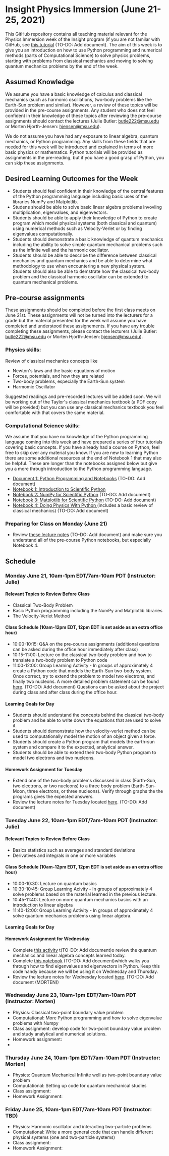 # Insight Physics Immersion (June 21-25, 2021)

This GitHub repository contains all teaching material relevant for the Physics Immersion week of the Insight program (if you are not familar with GitHub, see [this tutorial](docs/src/JuliesMaterial/Git.md) (TO-DO: Add document).  The aim of this week is to give you an introduction on how to use Python programming and numerical methods (parts of Computational Science) to solve physics problems, starting with problems from classical mechanics and moving to solving quantum mechanics problems by the end of the week.

## Assumed Knowledge 
We assume you have a basic knowledge of calculus and classical mechanics (such as harmonic oscillations, two-body problems like the Earth-Sun problem and similar).  However, a review of these topics will be provided in the pre-course assignments. Any student who does not feel confident in their knowledge of these topics after reviewing the pre-course assignments should contact the lectures (Julie Butler: butle222@msu.edu or Morten Hjorth-Jensen: hjensen@msu.edu).

We do not assume you have had any exposure to linear algebra, quantum mechanics, or Python programming.  Any skills from these fields that are needed for this week will be introduced and explained in terms of more basic physics or mathematics.  Python tutorials will be provided as assignments in the pre-reading, but if you have a good grasp of Python, you can skip these assignments.

## Desired Learning Outcomes for the Week
* Students should feel confident in their knowledge of the central features of the Python programming language including basic uses of the libraries NumPy and Matplotlib.
* Studens should be able to solve basic linear algebra problems invovling multiplication, eigenvalues, and eigenvectors.
* Students should be able to apply their knowledge of Python to create program which model physical systems (both classical and quantum) using numerical methods such as Velocity-Verlet or by finding eigenvalues computationally.
* Students should demonstrate a basic knowledge of quantum mechanics including the ability to solve simple quantum mechanical problems such as the infinite well and the harmonic oscillator.
* Students should be able to describe the difference between classical mechanics and quantum mechanics and be able to determine what methodology to use when encountering a new physical system.  Students should also be able to demstrate how the classical two-body problem and the classical harmonic oscillator can be extended to quantum mechanical problems.


## Pre-course assignments 

These assignments should be completed before the first class meets on June 21st.  These assignments will not be turned into the lecturers for a grade but the material presented for the week will assume you have completed and understood these assignements.  If you have any trouble completing these assignments, please contact the lecturers (Julie Butler: butle222@msu.edu or Morten Hjorth-Jensen: hjensen@msu.edu).

### Physics skills: 
Review of classical mechanics concepts like 
- Newton's laws and the basic equations of motion
- Forces, potentials, and how they are related
- Two-body problems, especially the Earth-Sun system
- Harmomic Oscillator

Suggested readings and pre-recorded lectures will be added soon.  We will be working out of the Taylor's classical mechanics textbook (a PDF copy will be provided) but you can use any classical mechanics textbook you feel comfortable with that covers the same material.

### Computational Science skills:
We assume that you have no knowledge of the Python programming language coming into this week and have prepared a series of four tutorials covering basic concepts.  If you have already had a course on Python, feel free to skip over any material you know.  If you are new to learning Python there are some additional resources at the end of Notebook 1 that may also be helpful.  These are longer than the notebooks assigned below but give you a more through introduction to the Python programming language. 

* [Document 1: Python Programming and Notebooks](docs/src/JuliesMaterial/PreCoursePythonNotebooks.md) (TO-DO: Add document)
* [Notebook 1: Introduction to Scientific Python](docs/src/JuliesMaterial/IntroductionToScientificPython.ipynb)
* [Notebook 2: NumPy for Scientific Python](docs/src/JuliesMaterial/PreCourseNotebook2.ipynb) (TO-DO: Add document)
* [Notebook 3: Matplotlib for Scientific Python](docs/src/JuliesMaterial/PreCourseNotebook3.ipynb) (TO-DO: Add document)
* [Notebook 4: Doing Physics With Python ](docs/src/JuliesMaterial/PreCourseNotebook4.ipynb)(includes a basic review of classical mechanics) (TO-DO: Add document)

### Preparing for Class on Monday (June 21)
* Review [these lecture notes](docs/src/JuliesMaterial/Day1.ipynb) (TO-DO: Add document) and make sure you understand all of the pre-course Python notebooks, but especially Notebook 4.


## Schedule
### Monday June 21, 10am-1pm EDT/7am-10am PDT (Instructor: Julie)

#### Relevant Topics to Review Before Class
* Classical Two-Body Problem
* Basic Python programming including the NumPy and Matplotlib libraries
* The Velocity-Verlet Method

#### Class Schedule (10am-12pm EDT, 12pm EDT is set aside as an extra office hour)
* 10:00-10:15: Q&A on the pre-course assignments (additional questions can be asked during the office hour immediately after class)
* 10:15-11:00: Lecture on the classical two-body problem and how to translate a two-body problem to Python code
* 11:00-12:00: Group Learning Activity - In groups of approximately 4 create a Python code that models the Earth-Sun two-body system.  Once correct, try to extend the problem to model two electrons, and finally two nucleons.  A more detailed problem statement can be found [here](docs/src/JuliesMaterial/Day1Activity.md).  (TO-DO: Add document) Questions can be asked about the project during class and after class during the office hour.

#### Learning Goals for Day
* Students should understand the concepts behind the classical two-body problem and be able to write down the equations that are used to solve it.
* Students should demonstrate how the velocity-verlet method can be used to computationally model the motion of an object given a force.
* Students should create a Python program that models the earth-sun system and compare it to the expected, analytical answer.
* Students should be able to extend their two-body Python program to model two electrons and two nucleons.

#### Homework Assignment for Tuesday
* Extend one of the two-body problems discussed in class (Earth-Sun, two electrons, or two nucleons) to a three body problem (Earth-Sun-Moon, three electrons, or three nucleons).  Verify through graphs the the programs gives the expected answers.
* Review the lecture notes for Tuesday located [here](docs/src/JuliesMaterial/Day2.ipynb). (TO-DO: Add document)


### Tuesday June 22, 10am-1pm EDT/7am-10am PDT (Instructor: Julie)

#### Relevant Topics to Review Before Class
* Basics statistics such as averages and standard deviations
* Derivatives and integrals in one or more variables

#### Class Schedule (10am-12pm EDT, 12pm EDT is set aside as an extra office hour)
* 10:00-10:30: Lecture on quantum basics
* 10:30-10:45: Group Learning Acivity - In groups of approximately 4 solve problems based on the material learned in the previous lecture.
* 10:45-11:40: Lecture on more quantum mechanics basics with an introduction to linear algebra
* 11:40-12:00: Group Learning Activity - In groups of approximately 4 solve quantum mechanics problems using linear algebra. 

#### Learning Goals for Day

#### Homework Assignment for Wednesday
* Complete [this activity](docs/src/JuliesMaterials/Day2HW1.md) t(TO-DO: Add document)o review the quantum mechanics and linear algebra concepts learned today.
* Complete [this notebook](doscs/src/JulieMaterials/Day2HW1.ipynb) (TO-DO: Add document)which walks you through how to find eigenvalues and eigenvectors in Python.  Keep this code handy because we will be using it on Wednesday and Thursday.
* Review the lecture notes for Wednesday located [here](link). (TO-DO: Add document (MORTEN))

### Wednesday June 23, 10am-1pm EDT/7am-10am PDT (Instructor: Morten)
- Physics: Classical two-point boundary value problem
- Computational: More Python programming and how to solve eigenvalue problems with Numpy
- Class assignment: develop code for two-point boundary value problem and study analytical and numerical solutions.
- Homework assignment:
- 
### Thursday June 24, 10am-1pm EDT/7am-10am PDT (Instructor: Morten)
- Physics: Quantum Mechanical Infinite well as two-point boundary value problem 
- Computational: Setting up code for quantum mechanical studies
- Class assignment:
- Homework Assignment:

### Friday June 25, 10am-1pm EDT/7am-10am PDT (Instructor: TBD)
- Physics: Harmonic oscillator and interacting two-particle problems
- Computational: Write a more general code that can handle different physical systems (one and two-particle systems)
- Class assignment:
- Homework Assignment:

